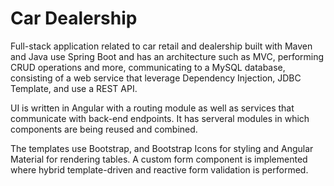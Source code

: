 # Car Dealership

Full-stack application related to car retail and dealership built with Maven and Java use Spring Boot and has an architecture such as MVC, performing CRUD operations and more, communicating to a MySQL database, consisting of a web service that leverage Dependency Injection, JDBC Template, and use a REST API. 

UI is written in Angular with a routing module as well as services that communicate with back-end endpoints. It has serveral modules in which components are being reused and combined. 

The templates use Bootstrap, and Bootstrap Icons for styling and Angular Material for rendering tables. A custom form component is implemented where hybrid template-driven and reactive form validation is performed.
